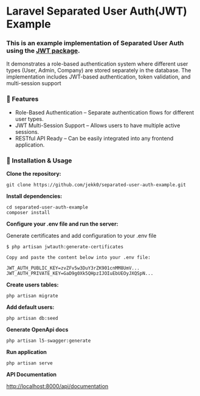 # Laravel Separated User Auth(JWT) Example

### This is an example implementation of Separated User Auth using the [JWT package](https://github.com/jekk0/jwt-auth).

It demonstrates a role-based authentication system where different user types (User, Admin, Company) are stored separately in the database. The implementation includes JWT-based authentication, token validation, and multi-session support

### 🔹 Features
- Role-Based Authentication – Separate authentication flows for different user types.
- JWT Multi-Session Support – Allows users to have multiple active sessions.
- RESTful API Ready – Can be easily integrated into any frontend application.

### 📌 Installation & Usage
**Clone the repository:**

```shell
git clone https://github.com/jekk0/separated-user-auth-example.git
```

**Install dependencies:**

```shell
cd separated-user-auth-example
composer install
```

**Configure your .env file and run the server:**

Generate certificates and add configuration to your .env file
```shell
$ php artisan jwtauth:generate-certificates

Copy and paste the content below into your .env file:

JWT_AUTH_PUBLIC_KEY=zvZFv5w3DuY3rZK901cnMM8UmV...
JWT_AUTH_PRIVATE_KEY=GaD9g0Xk5QHpzIJOIuEbUEOyJXQSpN...
```

**Create users tables:**

```shell
php artisan migrate
```

**Add default users:**

```shell
php artisan db:seed
```

**Generate OpenApi docs**

```shell
php artisan l5-swagger:generate
```

**Run application**

```shell
php artisan serve
```

**API Documentation**

[http://localhost:8000/api/documentation](http://localhost:8000/api/documentation)

